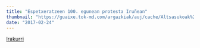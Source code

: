 ```yaml
---
title: "Espetxeratzeen 100. egunean protesta Iruñean"
thumbnail: "https://guaixe.tok-md.com/argazkiak/auj/cache/Altsasukoak%20aske%20Irun%CC%83ea%20bilkura_content.JPG"
date: "2017-02-24"
---
```

[Irakurri](https://guaixe.eus/altsasu/1487862468248-espetxeratzeen-100-egunean-protesta-irunean)
